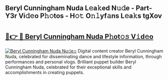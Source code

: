 ## Beryl Cunningham Nuda L𝚎a𝚔ed N𝚞𝚍e - Part-Y3r Vi𝚍𝚎o P𝚑𝚘tos - H𝚘𝚝 O𝚗𝚕yf𝚊ns L𝚎a𝚔s tgXov

# <h2><a href="http://kf10o1q.oniu.top/?m=Beryl+Cunningham+Nuda">🔗👉 🔴 Beryl Cunningham Nuda P𝚑ot𝚘𝚜 V𝚒d𝚎o</a></h2>

[![Beryl Cunningham Nuda Nu𝚍e𝚜](https://i.imgur.com/0qMVB7G.gif)](http://kf10o1q.oniu.top/?m=Beryl+Cunningham+Nuda)
Digital content creator Beryl Cunningham Nuda, celebrated for disseminating dance and lifestyle information, through performances and personal vlogs. Brilliant puppet builder Beryl Cunningham Nuda, celebrated for their exceptional skills and accomplishments in creating puppets.  
